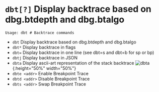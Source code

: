 <!-- TITLE: dbt -->

#  `dbt[?]` Display backtrace based on dbg.btdepth and dbg.btalgo


```text
Usage: dbt # Backtrace commands
```


- `dbt` Display backtrace based on dbg.btdepth and dbg.btalgo
- `dbt*` Display backtrace in flags
- `dbt=` Display backtrace in one line (see dbt=s and dbt=b for sp or bp)
- `dbtj` Display backtrace in JSON
- `dbta` Display ascii-art representation of the stack backtrace
![dbta](/uploads/small-d/dbta.png) {:height="50%" width="50%"}
- `dbte <addr>` Enable Breakpoint Trace
- `dbtd <addr>` Disable Breakpoint Trace
- `dbts <addr>` Swap Breakpoint Trace

<p hidden>dbt dbt* dbt= dbtj dbta dbte dbtd dbts</p>
